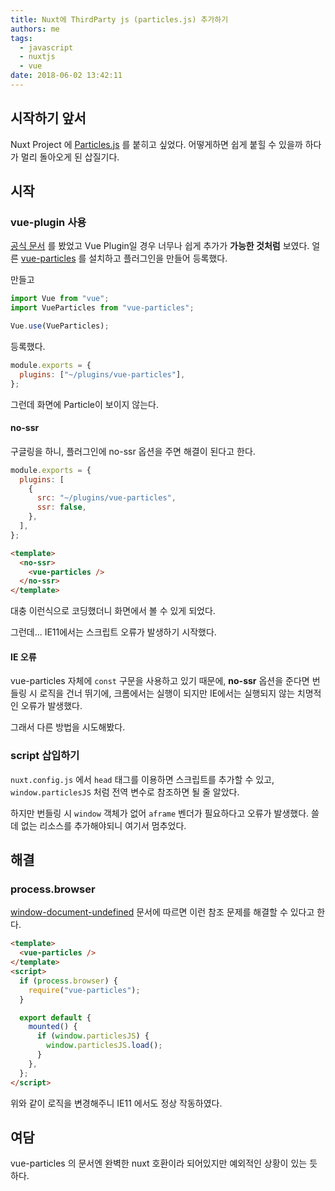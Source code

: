 ```yaml
---
title: Nuxt에 ThirdParty js (particles.js) 추가하기
authors: me
tags:
  - javascript
  - nuxtjs
  - vue
date: 2018-06-02 13:42:11
---
```


## 시작하기 앞서

Nuxt Project 에 [Particles.js](https://vincentgarreau.com/particles.js/) 를 붙히고 싶었다.
어떻게하면 쉽게 붙힐 수 있을까 하다가 멀리 돌아오게 된 삽질기다.

## 시작

### vue-plugin 사용

[공식 문서](https://nuxtjs.org/guide/plugins/) 를 봤었고 Vue Plugin일 경우 너무나 쉽게 추가가 **가능한 것처럼** 보였다.
얼른 [vue-particles](https://github.com/creotip/vue-particles) 를 설치하고 플러그인을 만들어 등록했다.

만들고

```js title="vue-particles.js"
import Vue from "vue";
import VueParticles from "vue-particles";

Vue.use(VueParticles);
```

등록했다.

```js title="nuxt.config.js"
module.exports = {
  plugins: ["~/plugins/vue-particles"],
};
```

그런데 화면에 Particle이 보이지 않는다.

#### no-ssr

구글링을 하니, 플러그인에 no-ssr 옵션을 주면 해결이 된다고 한다.

```js title="nuxt.config.js"
module.exports = {
  plugins: [
    {
      src: "~/plugins/vue-particles",
      ssr: false,
    },
  ],
};
```

```html title="Particles.vue"
<template>
  <no-ssr>
    <vue-particles />
  </no-ssr>
</template>
```

대충 이런식으로 코딩했더니 화면에서 볼 수 있게 되었다.

그런데... IE11에서는 스크립트 오류가 발생하기 시작했다.

#### IE 오류

vue-particles 자체에 `const` 구문을 사용하고 있기 때문에, **no-ssr** 옵션을 준다면 번들링 시 로직을 건너 뛰기에, 크롬에서는 실행이 되지만 IE에서는 실행되지 않는 치명적인 오류가 발생했다.

그래서 다른 방법을 시도해봤다.

### script 삽입하기

`nuxt.config.js` 에서 `head` 태그를 이용하면 스크립트를 추가할 수 있고,
`window.particlesJS` 처럼 전역 변수로 참조하면 될 줄 알았다.

하지만 번들링 시 `window` 객체가 없어 `aframe` 벤더가 필요하다고 오류가 발생했다.
쓸데 없는 리소스를 추가해야되니 여기서 멈추었다.

## 해결

### process.browser

[window-document-undefined](https://nuxtjs.org/faq/window-document-undefined/) 문서에 따르면 이런 참조 문제를 해결할 수 있다고 한다.

```html title="Particles.vue"
<template>
  <vue-particles />
</template>
<script>
  if (process.browser) {
    require("vue-particles");
  }

  export default {
    mounted() {
      if (window.particlesJS) {
        window.particlesJS.load();
      }
    },
  };
</script>
```

위와 같이 로직을 변경해주니 IE11 에서도 정상 작동하였다.

## 여담

vue-particles 의 문서엔 완벽한 nuxt 호환이라 되어있지만 예외적인 상황이 있는 듯 하다.
